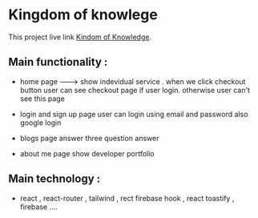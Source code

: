 # Kingdom of knowlege

This project live link [Kindom of Knowledge](https://kingdom-of-knowledge.web.app/).

## Main functionality :

- home page ---> show indevidual service . when we click checkout button user can see checkout page if user login. otherwise user can't see this page

- login and sign up page user can login using email and password also google login

- blogs page answer three question answer

- about me page show developer portfolio

## Main technology :

- react , react-router , tailwind , rect firebase hook , react toastify , firebase ....

